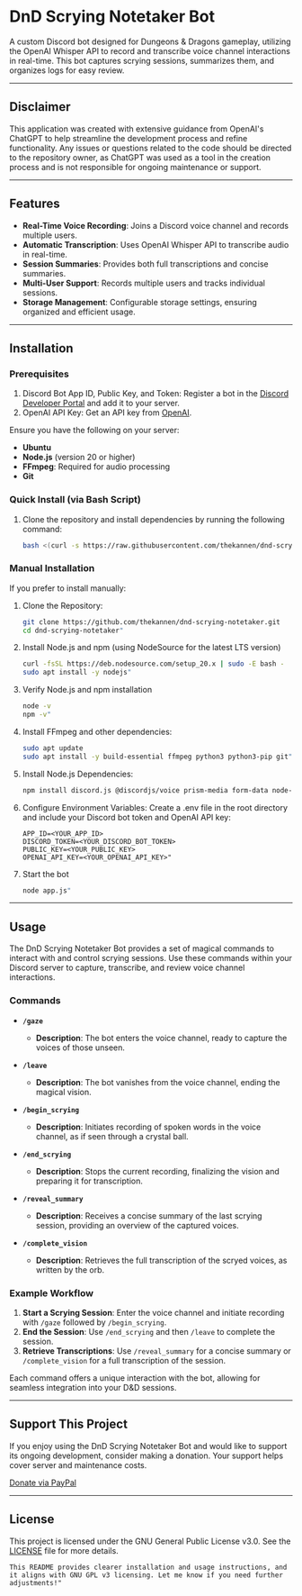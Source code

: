 # DnD Scrying Notetaker Bot

A custom Discord bot designed for Dungeons & Dragons gameplay, utilizing the OpenAI Whisper API to record and transcribe voice channel interactions in real-time. This bot captures scrying sessions, summarizes them, and organizes logs for easy review.

---

## Disclaimer
This application was created with extensive guidance from OpenAI's ChatGPT to help streamline the development process and refine functionality. Any issues or questions related to the code should be directed to the repository owner, as ChatGPT was used as a tool in the creation process and is not responsible for ongoing maintenance or support.

---

## Features

- **Real-Time Voice Recording**: Joins a Discord voice channel and records multiple users.
- **Automatic Transcription**: Uses OpenAI Whisper API to transcribe audio in real-time.
- **Session Summaries**: Provides both full transcriptions and concise summaries.
- **Multi-User Support**: Records multiple users and tracks individual sessions.
- **Storage Management**: Configurable storage settings, ensuring organized and efficient usage.

---

## Installation

### Prerequisites

1. Discord Bot App ID, Public Key, and Token: Register a bot in the [Discord Developer Portal](https://discord.com/developers/applications) and add it to your server.
2. OpenAI API Key: Get an API key from [OpenAI](https://platform.openai.com/).

Ensure you have the following on your server:
- **Ubuntu**
- **Node.js** (version 20 or higher)
- **FFmpeg**: Required for audio processing
- **Git**

### Quick Install (via Bash Script)

1. Clone the repository and install dependencies by running the following command:
   ```bash
   bash <(curl -s https://raw.githubusercontent.com/thekannen/dnd-scrying-notetaker/refs/heads/main/setup_discord_bot.sh)"

### Manual Installation
If you prefer to install manually:
1. Clone the Repository: 
   ```bash
   git clone https://github.com/thekannen/dnd-scrying-notetaker.git
   cd dnd-scrying-notetaker"

2. Install Node.js and npm (using NodeSource for the latest LTS version)
   ```bash
   curl -fsSL https://deb.nodesource.com/setup_20.x | sudo -E bash -
   sudo apt install -y nodejs"

3. Verify Node.js and npm installation
   ```bash
   node -v
   npm -v"

4. Install FFmpeg and other dependencies:
   ```bash
   sudo apt update
   sudo apt install -y build-essential ffmpeg python3 python3-pip git"

5. Install Node.js Dependencies:
   ```bash
   npm install discord.js @discordjs/voice prism-media form-data node-fetch openai @discordjs/opus ffmpeg-static dotenv"

6. Configure Environment Variables: Create a .env file in the root directory and include your Discord bot token and OpenAI API key:
   ```plaintext
   APP_ID=<YOUR_APP_ID>
   DISCORD_TOKEN=<YOUR_DISCORD_BOT_TOKEN>
   PUBLIC_KEY=<YOUR_PUBLIC_KEY>
   OPENAI_API_KEY=<YOUR_OPENAI_API_KEY>"

7. Start the bot
   ```bash
   node app.js"

---

## Usage

The DnD Scrying Notetaker Bot provides a set of magical commands to interact with and control scrying sessions. Use these commands within your Discord server to capture, transcribe, and review voice channel interactions.

### Commands

- **`/gaze`**
  - **Description**: The bot enters the voice channel, ready to capture the voices of those unseen.
  
- **`/leave`**
  - **Description**: The bot vanishes from the voice channel, ending the magical vision.
  
- **`/begin_scrying`**
  - **Description**: Initiates recording of spoken words in the voice channel, as if seen through a crystal ball.
  
- **`/end_scrying`**
  - **Description**: Stops the current recording, finalizing the vision and preparing it for transcription.
  
- **`/reveal_summary`**
  - **Description**: Receives a concise summary of the last scrying session, providing an overview of the captured voices.
  
- **`/complete_vision`**
  - **Description**: Retrieves the full transcription of the scryed voices, as written by the orb.

### Example Workflow

1. **Start a Scrying Session**: Enter the voice channel and initiate recording with `/gaze` followed by `/begin_scrying`.
2. **End the Session**: Use `/end_scrying` and then `/leave` to complete the session.
3. **Retrieve Transcriptions**: Use `/reveal_summary` for a concise summary or `/complete_vision` for a full transcription of the session.

Each command offers a unique interaction with the bot, allowing for seamless integration into your D&D sessions.

---

## Support This Project

If you enjoy using the DnD Scrying Notetaker Bot and would like to support its ongoing development, consider making a donation. Your support helps cover server and maintenance costs.

[Donate via PayPal](https://www.paypal.com/donate/?business=HDGMTT3QUAEJQ&no_recurring=1&currency_code=USD)

---
 
## License
This project is licensed under the GNU General Public License v3.0. See the [LICENSE](https://github.com/thekannen/dnd-scrying-notetaker/tree/main?tab=GPL-3.0-1-ov-file) file for more details.
   ```plaintext
   This README provides clearer installation and usage instructions, and it aligns with GNU GPL v3 licensing. Let me know if you need further adjustments!"

